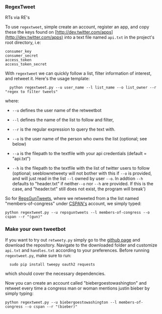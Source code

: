 ### RegexTweet ###
RTs via RE's

To use `regextweet`, simple create an account, register an app, and copy these the keys found on [http://dev.twitter.com/apps](http://dev.twitter.com/apps) into a text file named `api.txt` in the project's root directory, i.e:
```
consumer_key
consumer_secret
access_token
access_token_secret
```

With `regextweet` we can quickly follow a list, filter information of interest, and retweet it. Here's the usage template:

```
  python regextweet.py --u user_name --l list_name --o list_owner --r "regex to filter tweets"
```

where:

* `--u` defines the user name of the retweetbot
* `--l` defines the name of the list to follow and filter,
* `--r` is the regular expression to query the text with.
* `--o` is the user name of the person who owns the list (optional; see below)
* `--a` is the filepath to the textfile with your api credentials (default = "api.txt")

* `--h` is the filepath to the textfile with the list of twitter users to follow (optional; seeblowretweety will not bother with this if `--o` is provided, and will just read in the list `--l` owned by user `--o`.  In addtion `--h` defaults to "header.txt" if neither`--o` nor `--h` are provided. If this is the case, and "header.txt" still does not exist, the program will break')


So for [RepsGunTweets](http://twitter.com/RepsGunTweets), where we retweeted from a the list named "members-of-congress" under [CSPAN's](http://www.twitter.com/cspan) account, we simply typed:

```python regextweet.py --u repsguntweets --l members-of-congress --o cspan --r "(gun)"```


### Make your own tweetbot

If you want to try out `retweety.py` simply go to the [github page](http://www.github.com/abelsonlive/regextweet) and download the repository.  Navigate to the downloaded folder and customize `api.txt` and `handles.txt` according to your preferences.  Before running `regextweet.py`, make sure to run:

```
  sudo pip install tweepy oauth2 requests
```

which should cover the necessary dependencies.

Now you can create an account called "biebergoestowashington" and retweet every time a congress man or woman mentions justin bieber by simply typing:

```python regextweet.py --u biebergoestowashington --l members-of-congress --o cspan --r "(bieber)"```

